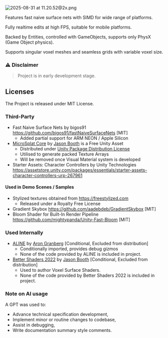 ![2025-08-31 at 11.20.52@2x.png](.github/images/2025-08-31%20at%2011.20.52%402x.png)

Features fast naive surface nets with SIMD for wide range of platforms.

Fully realtime edits at high FPS, suitable for mobile platforms.

Backed by Entities, controlled with GameObjects, supports only PhysX (Game Object physics).

Supports singular voxel meshes and seamless grids with variable voxel size.

### ⚠️ Disclaimer

> Project is in early development stage.

## Licenses

The Project is released under MIT License.

### Third-Party

* Fast Naive Surface Nets by bigos91 https://github.com/bigos91/fastNaiveSurfaceNets [MIT]
	* Added partial support for ARM NEON / Apple Silicon
* [MicroSplat Core](https://assetstore.unity.com/packages/tools/terrain/microsplat-96478)
	by [Jason Booth](http://jdbtechservices.com/) is a Free Unity Asset
	* Distributed
		under [Unity Package Distribution License](https://unity.com/legal/licenses/unity-package-distribution-license)
	* Utilised to generate packed Texture Arrays
	* Will be removed once Visual Material system is developed
* Starter Assets: Character Controllers by Unity
	Technologies https://assetstore.unity.com/packages/essentials/starter-assets-character-controllers-urp-267961

#### Used in Demo Scenes / Samples

* Stylized textures obtained from https://freestylized.com
	* Released under a Royalty Free License
* Gradient Skybox https://github.com/aadebdeb/GradientSkybox [MIT]
* Bloom Shader for Built-In Render Pipeline https://github.com/mightypanda/Unity-Fast-Bloom [MIT]

### Used Internally

* [ALINE](https://assetstore.unity.com/packages/tools/gui/aline-162772)
	by [Aron Granberg](https://www.arongranberg.com) [Conditional, Excluded from distribution]
	* Conditionally imported, provides debug gizmos
	* None of the code provided by ALINE is included in project.
* [Better Shaders 2022](https://assetstore.unity.com/packages/tools/visual-scripting/better-shaders-2022-standard-urp-hdrp-244057)
	by [Jason Booth](http://jdbtechservices.com/) [Conditional, Excluded from distribution]
	* Used to author Voxel Surface Shaders.
	* None of the code provided by Better Shaders 2022 is included in project.

### Note on AI usage

A GPT was used to:

- Advance technical specification development,
- Implement minor or routine changes to codebase,
- Assist in debugging,
- Write documentation summary style comments.
